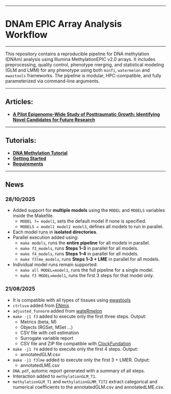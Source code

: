 --------------
# DNAm EPIC Array Analysis Workflow
--------------

This repository contains a reproducible pipeline for DNA methylation (DNAm) analysis using Illumina MethylationEPIC v2.0 arrays. It includes preprocessing, quality control, phenotype merging, and statistical modeling (GLM and LMM) for any phenotype using both `minfi`, `watermelon` and `ewastools` frameworks. The pipeline is modular, HPC-compatible, and fully parameterized via command-line arguments. 

--------------
## Articles:
- [**A Pilot Epigenome-Wide Study of Posttraumatic Growth: Identifying Novel Candidates for Future Research**](https://www.mdpi.com/2075-4655/9/4/39)

--------------
## Tutorials:
- [**DNA Methylation Tutorial**](https://paulYRP.github.io/2025-cpgpneurogenomics-workshop/tutorial.html)
- [**Getting Started**](https://github.com/paulYRP/DNAm_ArrayWorkflow/wiki/Getting-Started)
- [**Requirements**](https://github.com/paulYRP/DNAm_ArrayWorkflow/wiki/Requirements)

--------------
## News

### 28/10/2025
- Added support for **multiple models** using the `MODEL` and `MODELS` variables inside the Makefile.
  - `MODEL ?= model1`, sets the default model if none is specified.
  - `MODELS = model1 model2 model3`, defines all models to run in parallel.
- Each model runs in **isolated directories**. 
- Parallel execution added using:
  - `make models`, runs the **entire pipeline** for all models in parallel.
  - `make f3_models`, runs **Steps 1–3** in parallel for all models.
  - `make f4_models`, runs **Steps 1–4** in parallel for all models.
  - `make f3lme_models`, runs **Steps 1–3 + LME** in parallel for all models.    
- Individual model runs remain supported:
  - `make all MODEL=model1`, runs the full pipeline for a single model.
  - `make f3 MODEL=model1`, runs the first 3 steps for that model only.    
### 21/08/2025
- It is compatible with all types of tissues using [ewastools](https://hhhh5.github.io/ewastools/articles/exemplary_ewas.html) 
- `ctrlsva` added from [ENmix](https://www.bioconductor.org/packages/devel/bioc/vignettes/ENmix/inst/doc/ENmix.html) 
- `adjusted_funnorm` added from [wateRmelon](https://www.bioconductor.org/packages/release/bioc/vignettes/wateRmelon/inst/doc/wateRmelon.html)
- `make -j1 f3` added to execute only the first three steps. Output:
  - Metrics (beta, M)
  - Objects (RGSet, MSet ...)
  - CSV file with cell estimation
  - Surrogate variable report
  - CSV file and ZIP file compatible with [ClockFundation](https://dnamage.clockfoundation.org/)
- `make -j1 f4` added to execute only the first 4 steps. Output:
  - annotatedGLM.csv
- `make -j1 f3lme` added to execute only the first 3 + LMER. Output:
  - annotatedLME.csv
- `DNA.pdf`, automic report generated with a summary of all steps.
- Interaction added to `methylationGLM_T1`.
- `methylationGLM_T1` and `methylationGLMM_T1T2` extract categorical and numerical coefficients to the annotatedGLM.csv and annotatedLME.csv. 
